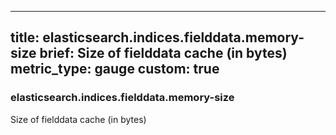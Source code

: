 
---
title: elasticsearch.indices.fielddata.memory-size
brief: Size of fielddata cache (in bytes)
metric_type: gauge
custom: true
---
### elasticsearch.indices.fielddata.memory-size

Size of fielddata cache (in bytes)
